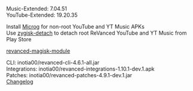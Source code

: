 Music-Extended: 7.04.51  
YouTube-Extended: 19.20.35  

Install [Microg](https://github.com/ReVanced/GmsCore/releases) for non-root YouTube and YT Music APKs  
Use [zygisk-detach](https://github.com/j-hc/zygisk-detach) to detach root ReVanced YouTube and YT Music from Play Store  

[revanced-magisk-module](https://github.com/j-hc/revanced-magisk-module)
  
CLI: inotia00/revanced-cli-4.6.1-all.jar  
Integrations: inotia00/revanced-integrations-1.10.1-dev.1.apk  
Patches: inotia00/revanced-patches-4.9.1-dev.1.jar  
[Changelog](https://github.com/inotia00/revanced-patches/releases/tag/v4.9.1-dev.1)  
